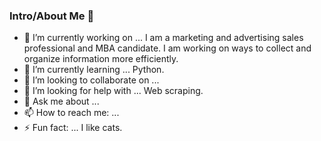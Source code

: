### Intro/About Me 👋



- 🔭 I’m currently working on ... I am a marketing and advertising sales professional and MBA candidate. I am working on ways to collect and organize information more efficiently.
- 🌱 I’m currently learning ... Python.
- 👯 I’m looking to collaborate on ...
- 🤔 I’m looking for help with ... Web scraping.
- 💬 Ask me about ...
- 📫 How to reach me: ...
- ⚡ Fun fact: ... I like cats.

